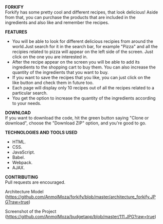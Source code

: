 **FORKIFY**  
Forkify has some pretty cool and different recipes, that look delicious! Aside from that, you can purchase the products that are included in the ingredients and also like and remember the recipes.

**FEATURES**  
- You will be able to look for different delicious recipies from around the world.Just search for it in the search bar, for example "Pizza" and all the recipies related to pizza will appear on the left side of the screen. Just click on the one you are interested in.
- After the recipe appear on the screen you will be able to add its ingredients to the shopping cart to buy them. You can also increase the quantity of the ingredients that you want to buy.
- If you want to save the recipes that you like, you can just click on the like button and check them in future too.
- Each page will display only 10 recipes out of all the recipes related to a particular search.
- You get the option to increase the quantity of the ingredients according to your needs.


**DOWNLOAD**  
If you want to download the code, hit the green button saying "Clone or download", choose the "Download ZIP" option, and you're good to go.

**TECHNOLOGIES AND TOOLS USED**  
- HTML.  
- CSS. 
- JavaScript.  
- Babel.  
- Webpack.  
- AJAX.  

**CONTRIBUTING**  
Pull requests are encouraged.

Architecture Model (https://github.com/AnmolMoza/forkify/blob/master/architecture_forkify.JPG?raw=true)  

Screenshot of the Project (https://github.com/AnmolMoza/budgetapp/blob/master/111.JPG?raw=true)
